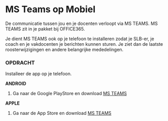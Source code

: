 # MS Teams op Mobiel

De communicatie tussen jou en je docenten verloopt via MS TEAMS. MS TEAMS zit in je pakket bij OFFICE365. 

Je dient MS TEAMS ook op je telefoon te installeren zodat je SLB-er, je coach en je vakdocenten je berichten kunnen sturen. Je ziet dan de laatste roosterwijzigingen en andere belangrijke mededelingen.

### OPDRACHT

Installeer de app op je telefoon.

__ANDROID__

1. Ga naar de Google PlayStore en download [MS TEAMS](https://play.google.com/store/apps/details?id=com.microsoft.teams&hl=en_US)

__APPLE__

1. Ga naar de App Store en download [MS TEAMS](https://apps.apple.com/nl/app/microsoft-teams/id1113153706)